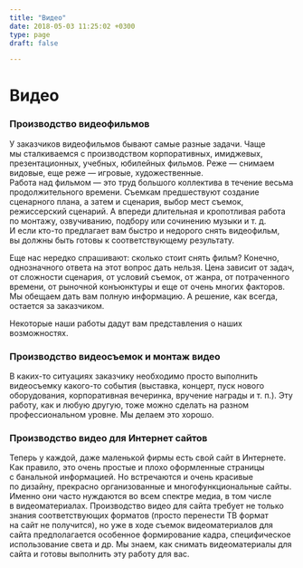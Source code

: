 ```yaml
---
title: "Видео"
date: 2018-05-03 11:25:02 +0300
type: page
draft: false

---
```

<h1>Видео</h1>
<h3>Производство видеофильмов</h3>
<p>У&nbsp;заказчиков видеофильмов бывают самые разные задачи. Чаще мы&nbsp;сталкиваемся с&nbsp;производством корпоративных, имиджевых, презентационных, учебных, юбилейных фильмов. Реже&nbsp;&mdash; снимаем видовые, еще реже&nbsp;&mdash; игровые, художественные.<br />
Работа над фильмом&nbsp;&mdash; это труд большого коллектива в&nbsp;течение весьма продолжительного времени. Съемкам предшествуют создание сценарного плана, а&nbsp;затем и&nbsp;сценария, выбор мест съемок, режиссерский сценарий. А&nbsp;впереди длительная и&nbsp;кропотливая работа по&nbsp;монтажу, озвучиванию, подбору или сочинению музыки <nobr>и т. д.</nobr> И&nbsp;если <nobr>кто-то</nobr> предлагает вам быстро и&nbsp;недорого снять видеофильм, вы&nbsp;должны быть готовы к&nbsp;соответствующему результату.</p>
<p>Еще нас нередко спрашивают: сколько стоит снять фильм? Конечно, однозначного ответа на&nbsp;этот вопрос дать нельзя. Цена зависит от&nbsp;задач, от&nbsp;сложности сценария, от&nbsp;условий съемок, от&nbsp;жанра, от&nbsp;потраченного времени, от&nbsp;рыночной конъюнктуры и&nbsp;еще от&nbsp;очень многих факторов. Мы&nbsp;обещаем дать вам полную информацию. А&nbsp;решение, как всегда, остается за&nbsp;заказчиком.</p>
<p>Некоторые наши работы дадут вам представления о&nbsp;наших возможностях.</p>
<h3>Производство видеосъемок и&nbsp;монтаж видео</h3>
<p>В&nbsp;<nobr>каких-то</nobr> ситуациях заказчику необходимо просто выполнить видеосъемку <nobr>какого-то</nobr> события (выставка, концерт, пуск нового оборудования, корпоративная вечеринка, вручение награды <nobr>и т. п.</nobr>). Эту работу, как и&nbsp;любую другую, тоже можно сделать на&nbsp;разном профессиональном уровне. Мы&nbsp;делаем это хорошо.</p>
<h3>Производство видео для Интернет сайтов</h3>
<p>Теперь у&nbsp;каждой, даже маленькой фирмы есть свой сайт в&nbsp;Интернете. Как правило, это очень простые и&nbsp;плохо оформленные страницы с&nbsp;банальной информацией. Но&nbsp;встречаются и&nbsp;очень красивые по&nbsp;дизайну, прекрасно организованные и&nbsp;многофункциональные сайты. Именно они часто нуждаются во&nbsp;всем спектре медиа, в&nbsp;том числе в&nbsp;видеоматериалах. Производство видео для сайта требует не&nbsp;только знания соответствующих форматов (просто перенести ТВ&nbsp;формат на&nbsp;сайт не&nbsp;получится), но&nbsp;уже в&nbsp;ходе съемок видеоматериалов для сайта предполагается особенное формирование кадра, специфическое использование света и&nbsp;др. Мы&nbsp;знаем, как снимать видеоматериалы для сайта и&nbsp;готовы выполнить эту работу для вас.</p>
